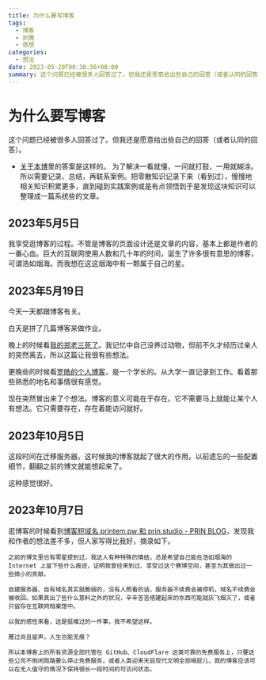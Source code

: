 ```yaml
---
title: 为什么要写博客
tags:
  - 博客
  - 折腾
  - 感想
categories:
  - 想法
date: 2023-05-20T00:38:56+08:00
summary: 这个问题已经被很多人回答过了。但我还是愿意给出些自己的回答（或者认同的回答）。
---
```


# 为什么要写博客

这个问题已经被很多人回答过了。但我还是愿意给出些自己的回答（或者认同的回答）。

- [关于本博](https://plantegg.github.io/2117/06/07/%E5%85%B3%E4%BA%8E%E6%9C%AC%E5%8D%9A/)里的答案是这样的。
  为了解决一看就懂，一问就打鼓，一用就糊涂。所以需要记录、总结，再联系案例。把零散知识记录下来（看到过），慢慢地相关知识积累更多，直到碰到实践案例或是有点领悟到于是发现这块知识可以整理成一篇系统些的文章。

## 2023年5月5日
我享受逛博客的过程。不管是博客的页面设计还是文章的内容，基本上都是作者的一番心血。巨大的互联网使用人数和几十年的时间，诞生了许多很有意思的博客，可谓浩如烟海。而我想在这这烟海中有一颗属于自己的星。

## 2023年5月19日
今天一天都跟博客有关。

白天是拼了几篇博客来做作业。

晚上的时候看[我的郑老三死了](https://soulogic.com/item/3294)。我记忆中自己没养过动物，但前不久才经历过亲人的突然离去，所以这篇让我很有些想法。

更晚些的时候看[罗皓的个人博客](https://rehoni.github.io/cn/)，是一个学长的。从大学一直记录到工作。看着那些熟悉的地名和事情很有感觉。

现在突然冒出来了个想法。博客的意义可能在于存在。它不需要马上就能让某个人有想法。它只需要存在，存在着能访问就好。

## 2023年10月5日
这段时间在迁移服务器。这时候我的博客就起了很大的作用。以前遗忘的一些配置细节，翻翻之前的博文就能想起来了。

这种感觉很好。

## 2023年10月7日
逛博客的时候看到[博客短域名 printem.pw 和 prin.studio - PRIN BLOG](https://prin.pw/short-domain-name-for-blog/)，发现我和作者的想法差不多，但人家写得比我好，摘录如下。

```
之前的博文里也有零星提到过，我这人有种特殊的情结，总是希望自己能在浩如烟海的 Internet 上留下些什么痕迹，证明我曾经来到过、享受过这个赛博空间，甚至为其做出过一些微小的贡献。

自建服务器、自有域名其实挺脆弱的，没有人照看的话，服务器不续费会被停机，域名不续费会被收回。如果真出了些什么意料之外的状况，辛辛苦苦搭建起来的东西可能就灰飞烟灭了，或者只留存在互联网档案馆中。

以我的感性来看，这是挺难过的一件事，我不希望这样。

雁过尚且留声，人生岂能无痕？

所以本博客上的所有资源全部托管在 GitHub、CloudFlare 这类可靠的免费服务上，只要这些公司不倒闭跑路要么停止免费服务，或者人类迎来天启现代文明全部嗝屁儿，我的博客应该可以在无人值守的情况下保持很长一段时间的可访问状态。
```
